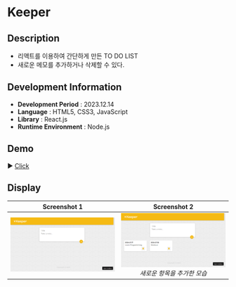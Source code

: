# Keeper

## Description

- 리액트를 이용하여 간단하게 만든 TO DO LIST
- 새로운 메모를 추가하거나 삭제할 수 있다.

## Development Information

- **Development Period** : 2023.12.14
- **Language** : HTML5, CSS3, JavaScript
- **Library** : React.js
- **Runtime Environment** : Node.js

## Demo

▶️ [Click](https://codesandbox.io/p/sandbox/using-pre-built-react-components-completed-forked-kncq9l)

## Display

|              Screenshot 1              |                                 Screenshot 2                                  |
| :------------------------------------: | :---------------------------------------------------------------------------: |
| ![Web Page Screenshot 1](picture1.png) | ![Web Page Screenshot 2](picture2.png) <br/> <i>새로운 항목을 추가한 모습</i> |
